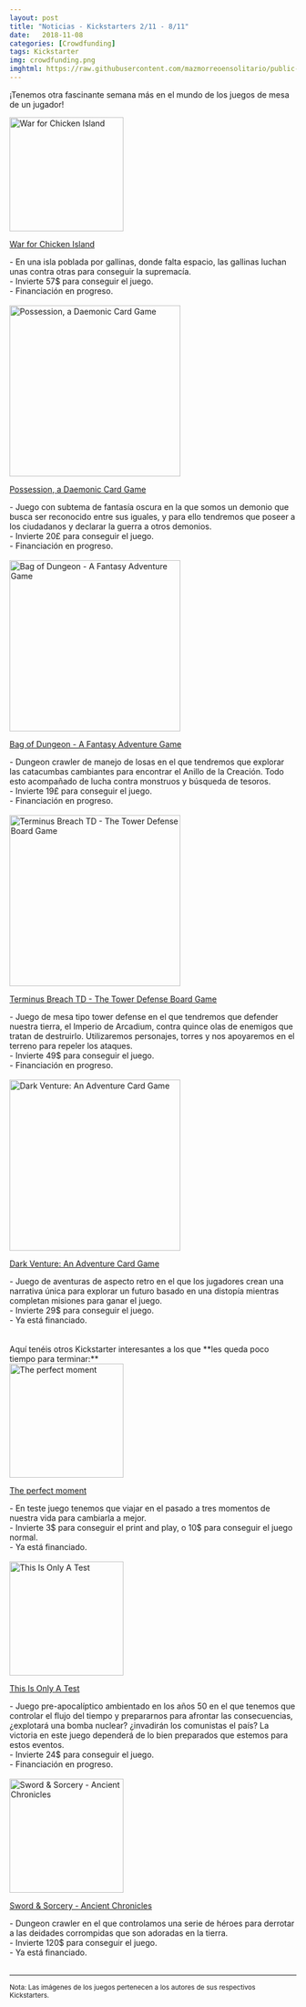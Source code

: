 ```yaml
---
layout: post
title: "Noticias - Kickstarters 2/11 - 8/11"
date:   2018-11-08
categories: [Crowdfunding]
tags: Kickstarter
img: crowdfunding.png
imghtml: https://raw.githubusercontent.com/mazmorreoensolitario/public-images/master/crowdfunding/crowdfunding-18-1102-11-08.jpg
---
```


¡Tenemos otra fascinante semana más en el mundo de los juegos de mesa de un 
jugador! 

<div class="row">
    <div class="col-md-3">
        <img width="200" height="200"
            src="https://ksr-ugc.imgix.net/assets/023/162/242/06a3e930effb5bf9acf2f746ce7c741f_original.JPG?ixlib=rb-1.1.0&w=680&fit=max&v=1541520938&auto=format&gif-q=50&q=92&s=dddf5158cddc07e4f4aed2bfb86368d2"
        class="img-thumbnail" alt="War for Chicken Island">
    </div>
    <div class="col-md-9">
        <p>
            <a href="https://www.kickstarter.com/projects/dracostudios/war-for-chicken-island-dont-chicken-out?ref=discovery">
                War for Chicken Island
            </a>
        </p>
        - En una isla poblada por gallinas, donde falta espacio, las gallinas
        luchan unas contra otras para conseguir la supremacía.
        <br>
        - Invierte 57$ para conseguir el juego.
        <br>
        - Financiación en progreso.
    </div>
</div>

<br>
<div class="row">
    <div class="col-md-3">
        <img width="300" height="300"
            src="https://ksr-ugc.imgix.net/assets/023/145/100/e906ae1cf4c77913ebe1f42aa4a1c437_original.jpg?ixlib=rb-1.1.0&w=680&fit=max&v=1541419402&auto=format&gif-q=50&q=92&s=8c6f1ce2b6def50873f1fe9b1e0a69f7"
            class="img-thumbnail" alt="Possession, a Daemonic Card Game">
    </div>
    <div class="col-md-9">
        <p>
            <a href="https://www.kickstarter.com/projects/832798751/possession-a-daemonic-card-game-0?ref=discovery">
                Possession, a Daemonic Card Game
            </a>
        </p>
          - Juego con subtema de fantasía oscura en la que somos un demonio
          que busca ser reconocido entre sus iguales, y para ello tendremos que
          poseer a los ciudadanos y declarar la guerra a otros demonios.
          <br>
          - Invierte 20£ para conseguir el juego.
          <br>
          - Financiación en progreso.
    </div>
</div>

<br>
<div class="row">
    <div class="col-md-3">
        <img width="300" height="300"
            src="https://ksr-ugc.imgix.net/assets/023/198/905/43b93384d661431fad7720b20d5f1a79_original.JPG?ixlib=rb-1.1.0&w=680&fit=max&v=1541746936&auto=format&gif-q=50&q=92&s=0784ec8973480a023c9fcd8cbfa8e2c4"
            class="img-thumbnail" alt="Bag of Dungeon - A Fantasy Adventure Game">
    </div>
    <div class="col-md-9">
        <p>
            <a href="https://www.kickstarter.com/projects/gunpowder/bag-of-dungeon-adventure-game?ref=discovery">
                Bag of Dungeon - A Fantasy Adventure Game
            </a>
        </p>
          - Dungeon crawler de manejo de losas en el que tendremos que explorar
          las catacumbas cambiantes para encontrar el Anillo de la Creación.
          Todo esto acompañado de lucha contra monstruos y búsqueda de tesoros.
          <br>
          - Invierte 19£ para conseguir el juego.
          <br>
          - Financiación en progreso.
    </div>
</div>

<br>
<div class="row">
    <div class="col-md-3">
        <img width="300" height="300"
            src="https://ksr-ugc.imgix.net/assets/023/208/071/d657dace8a646e240d2127e4780a0293_original.jpg?ixlib=rb-1.1.0&w=680&fit=max&v=1541810519&auto=format&gif-q=50&q=92&s=c3a9ba41f64955e32efc763ac134bbb9"
            class="img-thumbnail" alt="Terminus Breach TD - The Tower Defense Board Game">
    </div>
    <div class="col-md-9">
        <p>
            <a href="https://www.kickstarter.com/projects/171911911/terminus-breach-td-the-tower-defense-board-game?ref=discovery&term=board%20games">
                Terminus Breach TD - The Tower Defense Board Game
            </a>
        </p>
          - Juego de mesa tipo tower defense en el que tendremos que defender 
          nuestra tierra, el Imperio de Arcadium, contra quince olas de
          enemigos que tratan de destruirlo. Utilizaremos personajes, torres
          y nos apoyaremos en el terreno para repeler los ataques.
          <br>
          - Invierte 49$ para conseguir el juego.
          <br>
          - Financiación en progreso.
    </div>
</div>

<br>
<div class="row">
    <div class="col-md-3">
        <img width="300" height="300"
            src="https://ksr-ugc.imgix.net/assets/023/025/824/47bc88142d84568e2683d4fe0406c4f7_original.png?ixlib=rb-1.1.0&w=680&fit=max&v=1540483745&auto=format&gif-q=50&lossless=true&s=7a7a4fd4729047b6331efcb1b2f7bb1e"
            class="img-thumbnail" alt="Dark Venture: An Adventure Card Game">
    </div>
    <div class="col-md-9">
        <p>
            <a href="https://www.kickstarter.com/projects/960192600/dark-venture-an-adventure-card-game/description">
                Dark Venture: An Adventure Card Game
            </a>
        </p>
          - Juego de aventuras de aspecto retro en el que los jugadores crean
           una narrativa única para explorar un futuro basado en una distopía
           mientras completan misiones para ganar el juego.
          <br>
          - Invierte 29$ para conseguir el juego.
          <br>
          - Ya está financiado.
    </div>
</div>

<br>
<br>
Aquí tenéis otros Kickstarter interesantes a los que **les queda poco tiempo
para terminar:**

<div class="row">
    <div class="col-md-3">
        <img width="200" height="200"
            src="https://ksr-ugc.imgix.net/assets/023/173/417/c8c387fd69fd0e73dd27666bbdf15ab0_original.png?ixlib=rb-1.1.0&w=680&fit=max&v=1541588541&auto=format&gif-q=50&lossless=true&s=1b20e1d4a25d06958fd76181ea7cfe34"
        class="img-thumbnail" alt="The perfect moment">
    </div>
    <div class="col-md-9">
        <p>
            <a href="https://www.kickstarter.com/projects/239309591/the-perfect-moment-manipulate-the-past-to-change-t?ref=discovery">
            The perfect moment
            </a>
        </p>
        - En teste juego tenemos que viajar en el pasado a tres momentos de
        nuestra vida para cambiarla a mejor.
        <br>
        - Invierte 3$ para conseguir el print and play, o 10$ para conseguir
          el juego normal.
        <br>
        - Ya está financiado.
    </div>
</div>
<br>

<div class="row">
    <div class="col-md-3">
        <img width="200" height="200"
            src="https://ksr-ugc.imgix.net/assets/022/512/691/073579b977c02f55c9e921374f82e141_original.png?ixlib=rb-1.1.0&w=680&fit=max&v=1536630774&auto=format&gif-q=50&lossless=true&s=6426599cbcba9b5baf6b3fde70d64961"
        class="img-thumbnail" alt="This Is Only A Test">
    </div>
    <div class="col-md-9">
        <p>
            <a href="https://www.kickstarter.com/projects/eagle-gryphon/this-is-only-a-test?ref=discovery">
            This Is Only A Test
            </a>
        </p>
        - Juego pre-apocalíptico ambientado en los años 50 en el que tenemos
         que controlar el flujo del tiempo y prepararnos para afrontar las
         consecuencias, ¿explotará una bomba nuclear? ¿invadirán los comunistas
         el país? La victoria en este juego dependerá de lo bien preparados
         que estemos para estos eventos.
        <br>
        - Invierte 24$ para conseguir el juego.
        <br>
        - Financiación en progreso.
    </div>
</div>
<br>

<div class="row">
    <div class="col-md-3">
        <img width="200" height="200"
            src="https://ksr-ugc.imgix.net/assets/023/128/677/dee5b7bdb2007910577fb836c788fcc9_original.jpg?ixlib=rb-1.1.0&w=680&fit=max&v=1541259218&auto=format&gif-q=50&q=92&s=c73a2769bc6416951613849cc26c94a0"
        class="img-thumbnail" alt="Sword & Sorcery - Ancient Chronicles">
    </div>
    <div class="col-md-9">
        <p>
            <a href="https://www.kickstarter.com/projects/ares-games/sword-and-sorcery-ancient-chronicles?ref=discovery">
            Sword & Sorcery - Ancient Chronicles
            </a>
        </p>
        - Dungeon crawler en el que controlamos una serie de héroes para
          derrotar a las deidades corrompidas que son adoradas en la tierra.
        <br>
        - Invierte 120$ para conseguir el juego.
        <br>
        - Ya está financiado.
    </div>
</div>

<br>
<hr>

<small>Nota: Las imágenes de los juegos pertenecen a los autores de sus
respectivos Kickstarters.</small>
